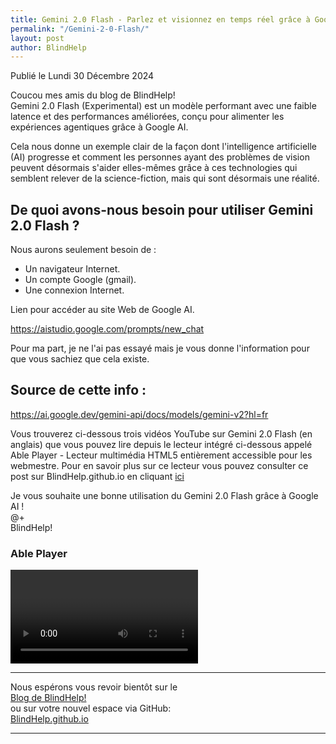 ```yaml
---
title: Gemini 2.0 Flash - Parlez et visionnez en temps réel grâce à Google AI
permalink: "/Gemini-2-0-Flash/"
layout: post
author: BlindHelp
---
```


<footer>Publié le Lundi 30 Décembre 2024</footer>


Coucou mes amis du blog de BlindHelp!    
Gemini 2.0 Flash (Experimental) est un modèle performant avec une faible latence et des performances améliorées, conçu pour alimenter les expériences agentiques grâce à Google AI.

Cela nous donne un exemple clair de la façon dont l'intelligence artificielle (AI) progresse et comment les personnes ayant des problèmes de vision peuvent désormais s'aider elles-mêmes grâce à ces technologies qui semblent relever de la science-fiction, mais qui sont désormais une réalité.

## De quoi avons-nous besoin pour utiliser Gemini 2.0 Flash ?

Nous aurons seulement besoin de :
* Un navigateur Internet.
* Un compte Google (gmail).
* Une connexion Internet.

Lien pour accéder au site Web de Google AI.

<https://aistudio.google.com/prompts/new_chat>

Pour ma part, je ne l'ai pas essayé mais je vous donne l'information pour que vous sachiez que cela existe.

## Source de cette info :

<https://ai.google.dev/gemini-api/docs/models/gemini-v2?hl=fr>

Vous trouverez ci-dessous trois vidéos YouTube sur  Gemini 2.0 Flash (en anglais) que vous pouvez lire depuis le lecteur intégré ci-dessous appelé Able Player - Lecteur multimédia HTML5 entièrement accessible pour les webmestre. Pour en savoir plus sur ce lecteur vous pouvez consulter ce post sur BlindHelp.github.io en cliquant [ici](https://blindhelp.github.io/AblePlayer/)    

Je vous souhaite une bonne utilisation du Gemini 2.0 Flash grâce à Google AI !    
@+    
BlindHelp!    

<div id="ableplayer">
<h3>Able Player</h3>
<video id="video1" data-able-player preload="metadata" data-heading-level="0" data-lyrics-mode data-transcript-title="Transcription" data-skin="2020" playsinline data-youtube-id="59MWrzqoJTE" data-description-audible="false">
<a href"https://www.youtube.com/watch?v=59MWrzqoJTE"
</video>
<video id="video2" data-able-player preload="metadata" data-heading-level="0" data-lyrics-mode data-transcript-title="Transcription" data-skin="2020" playsinline data-youtube-id="X1TVNCq1IVI" data-description-audible="false">
<a href"https://www.youtube.com/watch?v=X1TVNCq1IVI"
</video>
<video id="video3" data-able-player preload="metadata" data-heading-level="0" data-lyrics-mode data-transcript-title="Transcription" data-skin="2020" playsinline data-youtube-id="lED0yLrUelM" data-description-audible="false">
<a href"https://www.youtube.com/watch?v=lED0yLrUelM"
</video>
<!-- Dependencies -->
<script src="//ajax.googleapis.com/ajax/libs/jquery/3.2.1/jquery.min.js"></script>
<script src="../../ableplayer/thirdparty/js.cookie.js"></script>

<!-- CSS -->
<link rel="stylesheet" href="../../ableplayer/build/ableplayer.min.css" type="text/css"/>

<!-- JavaScript -->
<script src="../../ableplayer/build/ableplayer.min.js"></script>
</div>

---

Nous espérons vous revoir bientôt sur le      
[Blog de BlindHelp!](http://blindhelp.blogspot.fr/)                    
ou sur  votre nouvel espace via GitHub:                     
[BlindHelp.github.io](https://blindhelp.github.io)                    

---